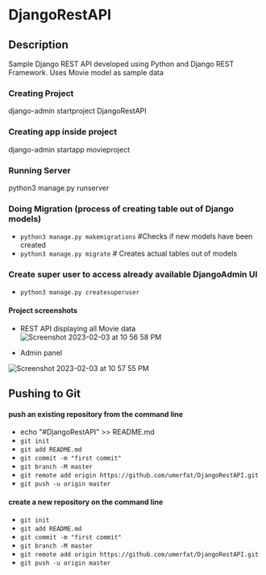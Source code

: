 # DjangoRestAPI

## Description
Sample Django REST API developed using Python and Django REST Framework. Uses Movie model as sample data

### Creating Project
django-admin startproject DjangoRestAPI

### Creating app inside project
django-admin startapp movieproject

### Running Server
python3 manage.py runserver

### Doing Migration (process of creating table out of Django models)
* ```python3 manage.py makemigrations``` #Checks if new models have been created
* ```python3 manage.py migrate``` # Creates actual tables out of models

### Create super user to access already available DjangoAdmin UI
* ```python3 manage.py createsuperuser```

#### Project screenshots
* REST API displaying all Movie data
![Screenshot 2023-02-03 at 10 56 58 PM](https://user-images.githubusercontent.com/26230702/216668093-2f7d1ee3-b730-436e-b605-cf7bff4edf45.png)

* Admin panel

![Screenshot 2023-02-03 at 10 57 55 PM](https://user-images.githubusercontent.com/26230702/216668233-17acbeb5-905b-4085-aba3-9e5a03ca2107.png)



## Pushing to Git
#### push an existing repository from the command line
* echo "#DjangoRestAPI" >> README.md
* ```git init```
* ```git add README.md```
* ```git commit -m "first commit"```
* ```git branch -M master```
* ```git remote add origin https://github.com/umerfat/DjangoRestAPI.git```
* ```git push -u origin master```


#### create a new repository on the command line
* ```git init```
* ```git add README.md```
* ```git commit -m "first commit"```
* ```git branch -M master```
* ```git remote add origin https://github.com/umerfat/DjangoRestAPI.git```
* ```git push -u origin master```

